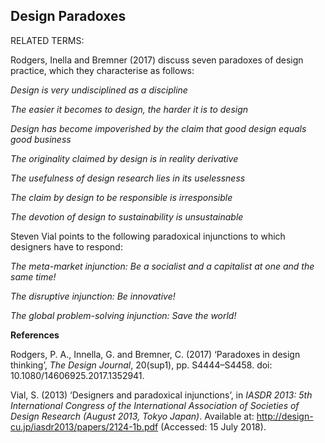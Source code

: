 ## Design Paradoxes

RELATED TERMS: 

Rodgers, Inella and Bremner (2017) discuss seven paradoxes of design practice, which they characterise as follows:

*Design is very undisciplined as a discipline* 

*The easier it becomes to design, the harder it is to design*

*Design has become impoverished by the claim that good design equals good business*

*The originality claimed by design is in reality derivative*

*The usefulness of design research lies in its uselessness*

*The claim by design to be responsible is irresponsible*

*The devotion of design to sustainability is unsustainable*

Steven Vial points to the following paradoxical injunctions to which designers have to respond:

*The meta-market injunction: Be a socialist and a capitalist at one and the same time!*

*The disruptive injunction: Be innovative!*

*The global problem-solving injunction: Save the world!*

**References**

Rodgers, P. A., Innella, G. and Bremner, C. (2017) ‘Paradoxes in design thinking’, _The Design Journal_, 20(sup1), pp. S4444–S4458. doi: 10.1080/14606925.2017.1352941.

Vial, S. (2013) ‘Designers and paradoxical injunctions’, in _IASDR 2013: 5th International Congress of the International Association of Societies of Design Research (August 2013, Tokyo Japan)_. Available at: http://design-cu.jp/iasdr2013/papers/2124-1b.pdf (Accessed: 15 July 2018).
